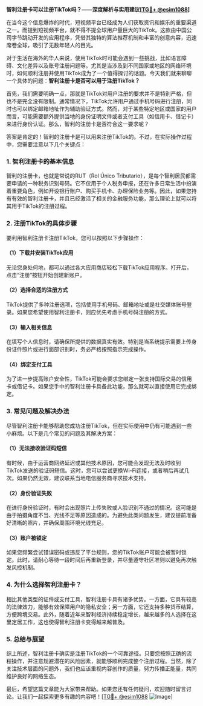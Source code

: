 **智利注册卡可以注册TikTok吗？——深度解析与实用建议[[TG💪+ @esim1088](https://t.me/s/esim1088)]**

在当今这个信息爆炸的时代，短视频平台已经成为人们获取资讯和娱乐的重要渠道之一。而提到短视频平台，就不得不提全球用户量巨大的TikTok。这款由中国公司字节跳动开发的应用程序，凭借其独特的算法推荐机制和丰富的创意内容，迅速席卷全球，吸引了无数年轻人的目光。

对于生活在海外的华人来说，使用TikTok时可能会遇到一些挑战，比如语言障碍、文化差异以及账号注册问题等。尤其是当涉及到不同国家或地区的网络环境时，如何顺利注册并使用TikTok成为了一个值得探讨的话题。今天我们就来聊聊一个具体的问题：**智利注册卡是否可以用于注册TikTok？**

首先，我们需要明确一点，那就是TikTok对用户注册的要求并不是特别严格，但也不是完全没有限制。通常情况下，TikTok允许用户通过手机号码进行注册，同时也可以绑定邮箱地址作为辅助验证方式。然而，对于某些特定地区或国家的用户而言，可能需要额外提供当地的身份证明文件或者支付工具（如信用卡、借记卡）来进行身份认证。那么，智利的注册卡是否符合这一要求呢？

答案是肯定的！智利的注册卡是可以用来注册TikTok的。不过，在实际操作过程中，您需要注意以下几个关键点：

### 1. **智利注册卡的基本信息**
智利的注册卡，也就是常说的RUT（Rol Único Tributario），是每个智利居民都需要申请的一种税务识别号码。它不仅用于个人税务申报，还在许多日常生活中扮演着重要角色，例如开设银行账户、购买手机卡、办理保险业务等。因此，如果您持有有效的智利注册卡，并且已经激活了相关的金融服务功能，那么理论上就可以将其用于TikTok的注册过程。

### 2. **注册TikTok的具体步骤**
要利用智利注册卡注册TikTok，您可以按照以下步骤操作：

#### （1）下载并安装TikTok应用
无论您身处何地，都可以通过各大应用商店轻松下载TikTok应用程序。打开后，点击“注册”按钮开始创建新账户。

#### （2）选择合适的注册方式
TikTok提供了多种注册选项，包括使用手机号码、邮箱地址或是社交媒体账号登录。如果您希望使用智利注册卡，则应优先考虑手机号码注册的方式。

#### （3）输入相关信息
在填写个人信息时，请确保所提供的数据真实有效。特别是当系统提示需要上传身份证件照片或进行面部识别时，务必严格按照指示完成操作。

#### （4）绑定支付工具
为了进一步提高账户安全性，TikTok可能会要求您绑定一张支持国际交易的信用卡或借记卡。如果您手中的智利注册卡具备此功能，那么就可以直接使用它完成绑定。

### 3. **常见问题及解决办法**
尽管智利注册卡能够帮助您成功注册TikTok，但在实际使用中仍有可能遇到一些小麻烦。以下是几个常见的问题及其解决方案：

#### （1）无法接收验证码短信
有时候，由于运营商网络延迟或其他技术原因，您可能会发现无法及时收到TikTok发送的验证码短信。这时，您可以尝试更换Wi-Fi连接，或者稍后再试几次。如果仍然无效，建议联系当地电信服务商寻求技术支持。

#### （2）身份验证失败
在进行身份验证时，有时会出现照片上传失败或人脸识别不通过的情况。这可能是由于拍摄角度不当、光线不足等原因造成的。为避免此类问题发生，建议提前准备好清晰的照片，并确保周围环境光线充足。

#### （3）账户被锁定
如果您频繁尝试错误密码或违反了平台规则，您的TikTok账户可能会被暂时锁定。此时，请耐心等待一段时间后再重新登录，并尽量遵守社区准则以避免再次触发风控机制。

### 4. **为什么选择智利注册卡？**
相比其他类型的证件或支付工具，智利注册卡具有诸多优势。一方面，它具有较高的法律效力，能够有效保障用户的隐私安全；另一方面，它还支持多种货币结算，方便跨境交易。此外，随着近年来智利经济持续稳定增长，越来越多的人选择在这里定居工作，这也使得智利注册卡变得越来越普及。

### 5. **总结与展望**
综上所述，智利注册卡确实是注册TikTok的一个可靠途径。只要您按照正确的流程操作，并注意规避潜在的风险因素，就能够顺利完成整个注册过程。当然，除了关注技术层面的问题外，我们也应该重视内容创作的质量，努力传播正能量，共同维护良好的网络生态。

最后，希望这篇文章能为大家带来帮助。如果您还有任何疑问，欢迎随时留言讨论。让我们一起探索更多有趣的内容吧！[[TG💪+ @esim1088](https://t.me/s/esim1088) ![Image](https://i.postimg.cc/4NQfJmqS/Snipaste-2025-05-13-00-14-12.png)]